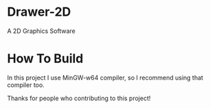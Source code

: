 # Drawer-2D
A 2D Graphics Software

# How To Build
In this project I use MinGW-w64 compiler, so I recommend using that compiler too.

Thanks for people who contributing to this project!
